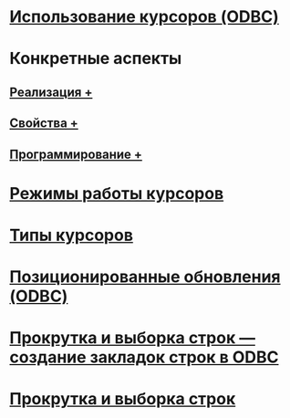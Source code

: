 # [Использование курсоров (ODBC)](using-cursors-odbc.md)

# Конкретные аспекты
## [Реализация +](../../relational-databases/native-client-odbc-cursors/implementation/how-cursors-are-implemented.md)
## [Свойства +](../../relational-databases/native-client-odbc-cursors/properties/cursor-properties.md)
## [Программирование +](../../relational-databases/native-client-odbc-cursors/programming/cursor-programming-details-odbc.md)

# [Режимы работы курсоров](cursor-behaviors.md)
# [Типы курсоров](cursor-types.md)
# [Позиционированные обновления (ODBC)](positioned-updates-odbc.md)
# [Прокрутка и выборка строк — создание закладок строк в ODBC](scrolling-and-fetching-rows-bookmarking-rows-in-odbc.md)
# [Прокрутка и выборка строк](scrolling-and-fetching-rows.md)
